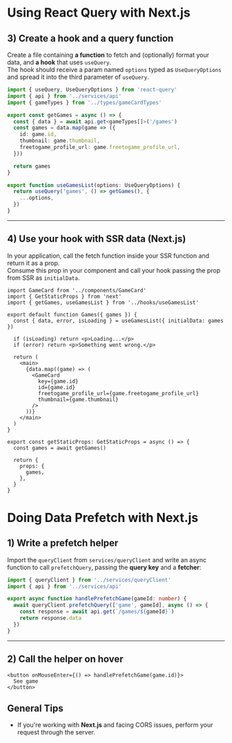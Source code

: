 # Using React Query with Next.js

## 3) Create a hook and a query function

Create a file containing **a function** to fetch and (optionally) format your data, and **a hook** that uses `useQuery`.  
The hook should receive a param named `options` typed as `UseQueryOptions` and spread it into the third parameter of `useQuery`.

```ts
import { useQuery, UseQueryOptions } from 'react-query'
import { api } from '../services/api'
import { gameTypes } from '../types/gameCardTypes'

export const getGames = async () => {
  const { data } = await api.get<gameTypes[]>('/games')
  const games = data.map(game => ({
    id: game.id,
    thumbnail: game.thumbnail,
    freetogame_profile_url: game.freetogame_profile_url,
  }))

  return games
}

export function useGamesList(options: UseQueryOptions) {
  return useQuery('games', () => getGames(), {
    ...options,
  })
}
```

---

## 4) Use your hook with SSR data (Next.js)

In your application, call the fetch function inside your SSR function and return it as a prop.  
Consume this prop in your component and call your hook passing the prop from SSR as `initialData`.

```tsx
import GameCard from '../components/GameCard'
import { GetStaticProps } from 'next'
import { getGames, useGamesList } from '../hooks/useGamesList'

export default function Games({ games }) {
  const { data, error, isLoading } = useGamesList({ initialData: games })

  if (isLoading) return <p>Loading...</p>
  if (error) return <p>Something went wrong.</p>

  return (
    <main>
      {data.map((game) => (
        <GameCard
          key={game.id}
          id={game.id}
          freetogame_profile_url={game.freetogame_profile_url}
          thumbnail={game.thumbnail}
        />
      ))}
    </main>
  )
}

export const getStaticProps: GetStaticProps = async () => {
  const games = await getGames()

  return {
    props: {
      games,
    },
  }
}
```

# Doing Data Prefetch with Next.js

## 1) Write a prefetch helper

Import the `queryClient` from `services/queryClient` and write an async function to call `prefetchQuery`, passing the **query key** and a **fetcher**:

```ts
import { queryClient } from '../services/queryClient'
import { api } from '../services/api'

export async function handlePrefetchGame(gameId: number) {
  await queryClient.prefetchQuery(['game', gameId], async () => {
    const response = await api.get(`/games/${gameId}`)
    return response.data
  })
}
```

---

## 2) Call the helper on hover

```tsx
<button onMouseEnter={() => handlePrefetchGame(game.id)}>
  See game
</button>
```

## General Tips

- If you're working with **Next.js** and facing CORS issues, perform your request through the server.
